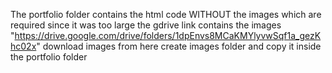 The portfolio folder contains the html code WITHOUT the images which are required since it was too large 
the gdrive link contains the images "https://drive.google.com/drive/folders/1dpEnvs8MCaKMYlyvwSqf1a_gezKhc02x"
download images from here create images folder and copy it inside the portfolio folder 
